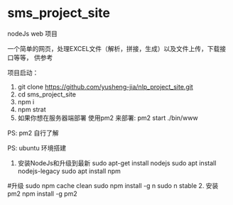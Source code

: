 # sms_project_site
nodeJs web 项目

一个简单的网页，处理EXCEL文件（解析，拼接，生成）以及文件上传，下载接口等等，
供参考


项目启动：
1. git clone https://github.com/yusheng-jia/nlp_project_site.git
2. cd sms_project_site 
3. npm i
4. npm strat
5. 如果你想在服务器端部署 使用pm2 来部署: pm2 start ./bin/www

PS: pm2 自行了解

PS: ubuntu 环境搭建

1. 安装NodeJs和升级到最新
  sudo apt-get install nodejs
  sudo apt install nodejs-legacy
  sudo apt install npm

#升级
  sudo npm cache clean
  sudo npm install -g n 
  sudo n stable
2. 安装pm2
npm install -g pm2 
